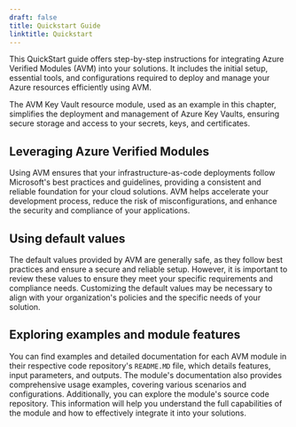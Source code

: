 ```yaml
---
draft: false
title: Quickstart Guide
linktitle: Quickstart
---
```


This QuickStart guide offers step-by-step instructions for integrating Azure Verified Modules (AVM) into your solutions. It includes the initial setup, essential tools, and configurations required to deploy and manage your Azure resources efficiently using AVM.

The AVM Key Vault resource module, used as an example in this chapter, simplifies the deployment and management of Azure Key Vaults, ensuring secure storage and access to your secrets, keys, and certificates.

## Leveraging Azure Verified Modules

Using AVM ensures that your infrastructure-as-code deployments follow Microsoft's best practices and guidelines, providing a consistent and reliable foundation for your cloud solutions. AVM helps accelerate your development process, reduce the risk of misconfigurations, and enhance the security and compliance of your applications.

## Using default values

The default values provided by AVM are generally safe, as they follow best practices and ensure a secure and reliable setup. However, it is important to review these values to ensure they meet your specific requirements and compliance needs. Customizing the default values may be necessary to align with your organization's policies and the specific needs of your solution.

## Exploring examples and module features

You can find examples and detailed documentation for each AVM module in their respective code repository's `README.MD` file, which details features, input parameters, and outputs. The module's documentation also provides comprehensive usage examples, covering various scenarios and configurations. Additionally, you can explore the module's source code repository. This information will help you understand the full capabilities of the module and how to effectively integrate it into your solutions.
